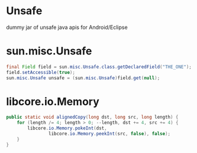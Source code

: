 # Unsafe
dummy jar of unsafe java apis for Android/Eclipse

# sun.misc.Unsafe
```java
final Field field = sun.misc.Unsafe.class.getDeclaredField("THE_ONE");
field.setAccessible(true);
sun.misc.Unsafe unsafe = (sun.misc.Unsafe)field.get(null);
```

# libcore.io.Memory
```java
public static void alignedCopy(long dst, long src, long length) {
	for (length /= 4; length > 0; --length, dst += 4, src += 4) {
		libcore.io.Memory.pokeInt(dst,
				libcore.io.Memory.peekInt(src, false), false);
	}
}
```